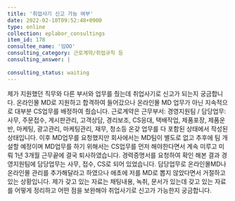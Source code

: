 ```yaml
---
title: '취업사기 신고 가능 여부'
date: 2022-02-10T09:52:48+0900
type: online
collection: eplabor_consultings
item_id: 178
consultee_name: '임OO'
consulting_category: 근로계약/취업규칙 등
consulting_answer: |
    
consulting_status: waiting
---
```


제가 지원했던 직무와 다른 부서와 업무를 줬는데 취업사기로 신고가 되는지 궁금합니다.
온라인몰 MD로 지원하고 합격하여 들어갔으나 온라인몰 MD 업무가 아닌 지속적으로 대부분 CS업무를 배정하여 줬습니다. 근로계약은 근무부서: 경영지원팀 / 담당업무: 사무, 주문접수, 게시판관리, 고객상담, 경리보조, CS응대, 택배작업, 제품포장, 제품운반, 마케팅, 광고관리, 마케팅관리, 재무, 청소등 온갖 업무를 다 포함된 상태에서 작성된 상태입니다.
이후 MD업무를 요청했지만 회사에서는 MD팀이 별도로 없고 추후에 팀 개설할 예정이며 MD업무를 하기 위해서는 CS업무를 먼저 해야한다면서 계속 미루고 미뤄 1년 3개월 근무끝에 결국 퇴사하였습니다. 
경력증명서를 요청하여 확인 해본 결과 경영지원팀에 담당업무는 사무, 접수, CS로 되어 있었습니다. 담당업무로 온라인몰MD나 온라인몰 관리를 추가해달라고 하였으나 애초에 저를 MD로 뽑지 않았다면서 거절하고 있는 상황입니다. 제가 갖고 있는 자료는 채팅내용, 녹취, 문서가 있는데 갖고 있는 자료를 어떻게 정리하고 어떤 점을 보완해야 취업사기로 신고가 가능한지 궁금합니다.
